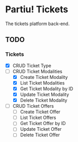 # Partiu! Tickets

The tickets platform back-end.

## TODO

### Tickets

- [x] CRUD Ticket Type
- [ ] CRUD Ticket Modalities
    - [x] Create Ticket Modality
    - [x] List Ticket Modalities
    - [x] Get Ticket Modality by ID
    - [x] Update Ticket Modality
    - [x] Delete Ticket Modality
- [ ] CRUD Ticket Offers
    - [ ] Create Ticket Offer
    - [ ] List Ticket Offers
    - [ ] Get Ticket Offer by ID
    - [ ] Update Ticket Offer
    - [ ] Delete Ticket Offer

